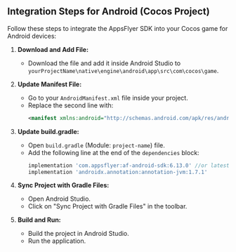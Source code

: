 ## Integration Steps for Android (Cocos Project)

Follow these steps to integrate the AppsFlyer SDK into your Cocos game for Android devices:

1. **Download and Add File:**
   - Download the file and add it inside Android Studio to `yourProjectName\native\engine\android\app\src\com\cocos\game`.

2. **Update Manifest File:**
   - Go to your `AndroidManifest.xml` file inside your project.
   - Replace the second line with:
     ```xml
     <manifest xmlns:android="http://schemas.android.com/apk/res/android" android:installLocation="auto" xmlns:tools="http://schemas.android.com/tools" package="your.package.name">
     ```

3. **Update build.gradle:**
   - Open `build.gradle` (Module: `project-name`) file.
   - Add the following line at the end of the `dependencies` block:
     ```gradle
     implementation 'com.appsflyer:af-android-sdk:6.13.0' //or latest version
     implementation 'androidx.annotation:annotation-jvm:1.7.1'
     ```
     
4. **Sync Project with Gradle Files:**
   - Open Android Studio.
   - Click on "Sync Project with Gradle Files" in the toolbar.

5. **Build and Run:**
   - Build the project in Android Studio.
   - Run the application.

